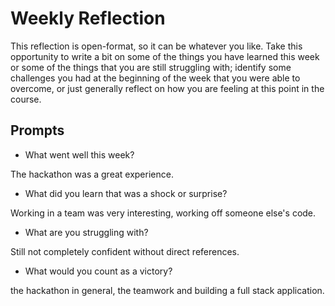 # Weekly Reflection
This reflection is open-format, so it can be whatever you like. Take this opportunity to write a bit on some of the things you have learned this week or some of the things that you are still struggling with; identify some challenges you had at the beginning of the week that you were able to overcome, or just generally reflect on how you are feeling at this point in the course.

## Prompts
- What went well this week?

The hackathon was a great experience.

- What did you learn that was a shock or surprise?

Working in a team was very interesting, working off someone else's code.

- What are you struggling with?

Still not completely confident without direct references.

- What would you count as a victory?

the hackathon in general, the teamwork and building a full stack application.
